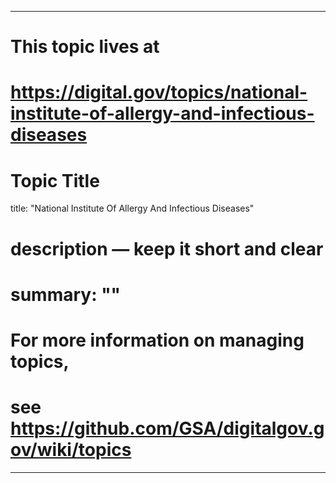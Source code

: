 
---
# This topic lives at
# https://digital.gov/topics/national-institute-of-allergy-and-infectious-diseases

# Topic Title
title: "National Institute Of Allergy And Infectious Diseases"

# description — keep it short and clear
# summary: ""


# For more information on managing topics,
# see https://github.com/GSA/digitalgov.gov/wiki/topics
---